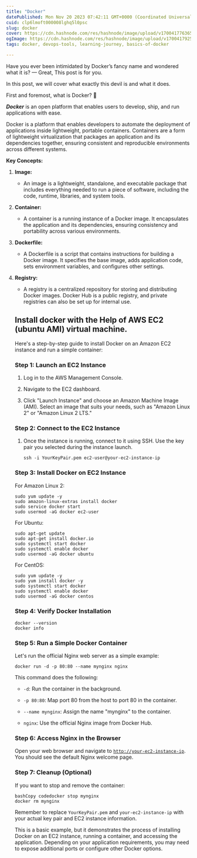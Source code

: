 ```yaml
---
title: "Docker"
datePublished: Mon Nov 20 2023 07:42:11 GMT+0000 (Coordinated Universal Time)
cuid: clp6lmoft000008lghq5l0psc
slug: docker
cover: https://cdn.hashnode.com/res/hashnode/image/upload/v1700417763656/8c0fd211-6720-40c3-abc1-8434e1253a65.png
ogImage: https://cdn.hashnode.com/res/hashnode/image/upload/v1700417925784/87b2fce4-ec02-4c63-91b6-d44ff70708fb.png
tags: docker, devops-tools, learning-journey, basics-of-docker

---
```


Have you ever been intimidated by Docker’s fancy name and wondered what it is? — Great, This post is for you.

In this post, we will cover what exactly this devil is and what it does.

First and foremost, what is Docker? 🧐

***Docker*** is an open platform that enables users to develop, ship, and run applications with ease.

Docker is a platform that enables developers to automate the deployment of applications inside lightweight, portable containers. Containers are a form of lightweight virtualization that packages an application and its dependencies together, ensuring consistent and reproducible environments across different systems.

**Key Concepts:**

1. **Image:**
    
    * An image is a lightweight, standalone, and executable package that includes everything needed to run a piece of software, including the code, runtime, libraries, and system tools.
        
2. **Container:**
    
    * A container is a running instance of a Docker image. It encapsulates the application and its dependencies, ensuring consistency and portability across various environments.
        
3. **Dockerfile:**
    
    * A Dockerfile is a script that contains instructions for building a Docker image. It specifies the base image, adds application code, sets environment variables, and configures other settings.
        
4. **Registry:**
    
    * A registry is a centralized repository for storing and distributing Docker images. Docker Hub is a public registry, and private registries can also be set up for internal use.
        
    
    ## Install docker with the Help of AWS EC2 (ubuntu AMI) virtual machine.
    
    Here's a step-by-step guide to install Docker on an Amazon EC2 instance and run a simple container:
    
    ### **Step 1: Launch an EC2 Instance**
    
    1. Log in to the AWS Management Console.
        
    2. Navigate to the EC2 dashboard.
        
    3. Click "Launch Instance" and choose an Amazon Machine Image (AMI). Select an image that suits your needs, such as "Amazon Linux 2" or "Amazon Linux 2 LTS."
        
    
    ### **Step 2: Connect to the EC2 Instance**
    
    1. Once the instance is running, connect to it using SSH. Use the key pair you selected during the instance launch.
        
        ```basic
        ssh -i YourKeyPair.pem ec2-user@your-ec2-instance-ip
        ```
        
    
    ### **Step 3: Install Docker on EC2 Instance**
    
    For Amazon Linux 2:
    
    ```basic
    sudo yum update -y
    sudo amazon-linux-extras install docker
    sudo service docker start
    sudo usermod -aG docker ec2-user
    ```
    
    For Ubuntu:
    
    ```basic
    sudo apt-get update
    sudo apt-get install docker.io
    sudo systemctl start docker
    sudo systemctl enable docker
    sudo usermod -aG docker ubuntu
    ```
    
    For CentOS:
    
    ```basic
    sudo yum update -y
    sudo yum install docker -y
    sudo systemctl start docker
    sudo systemctl enable docker
    sudo usermod -aG docker centos
    ```
    
    ### **Step 4: Verify Docker Installation**
    
    ```basic
    docker --version
    docker info
    ```
    
    ### **Step 5: Run a Simple Docker Container**
    
    Let's run the official Nginx web server as a simple example:
    
    ```basic
    docker run -d -p 80:80 --name mynginx nginx
    ```
    
    This command does the following:
    
    * `-d`: Run the container in the background.
        
    * `-p 80:80`: Map port 80 from the host to port 80 in the container.
        
    * `--name mynginx`: Assign the name "mynginx" to the container.
        
    * `nginx`: Use the official Nginx image from Docker Hub.
        
    
    ### **Step 6: Access Nginx in the Browser**
    
    Open your web browser and navigate to [`http://your-ec2-instance-ip`](http://your-ec2-instance-ip). You should see the default Nginx welcome page.
    
    ### **Step 7: Cleanup (Optional)**
    
    If you want to stop and remove the container:
    
    ```basic
    bashCopy codedocker stop mynginx
    docker rm mynginx
    ```
    
    Remember to replace `YourKeyPair.pem` and `your-ec2-instance-ip` with your actual key pair and EC2 instance information.
    
    This is a basic example, but it demonstrates the process of installing Docker on an EC2 instance, running a container, and accessing the application. Depending on your application requirements, you may need to expose additional ports or configure other Docker options.